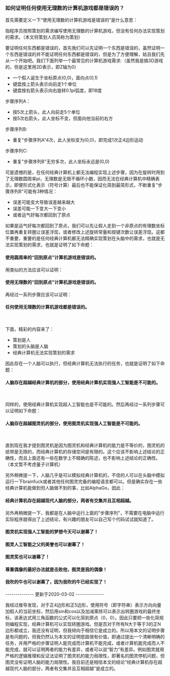 ﻿### 如何证明任何使用无理数的计算机游戏都是错误的？

首先需要定义一下“使用无理数的计算机游戏是错误的”是什么意思：

指程序员按照策划的需求编写使用无理数的计算机游戏，但没有任何办法实现策划的需求。（本文将策划人员简称为策划）

要证明任何东西都是错误的，首先我们可以先证明一个东西是错误的，虽然证明一个东西是错误的并不能证明任何东西都是错误的，但是为了方便理解，姑且我们先从一个开始吧。我们下面列举一个最常见的计算机游戏需求:（虽然我是搞3D游戏的，但是这里用2D表示，即Z轴为0）

- 一个假人诞生于坐标原点(0,0)，面向点(0,1)
- 键盘按上箭头表示向前走1个单位
- 键盘按右箭头表示向右旋转0.1pi弧度，即18度

步骤序列A：

- 按5次上箭头，此人向前走5个单位
- 按5次右箭头，此人坐标不变，但面向他当前的右方

步骤序列B:

- 重复"步骤序列A"4次，此人坐标变为(0,0)，即完成1次正4边形运动

步骤序列C:
- 重复"步骤序列B"无穷多次，此人坐标永远是(0,0)

可是遗憾的是，在任何经典计算机上都无法编程实现上述步骤，因为在旋转时用到了无理数圆周率pi，无理数是无限不循环小数，因而无法在经典计算机中精确表示，即便形式化表示（符号计算）最后也不能保证化简到最简形式，不断重复"步骤序列B"可能有3种情况：

- 误差可能变大导致误差越来越大
- 误差可能一下变大一下变小
- 或者运气好每次都回到了原点

如果是运气好每次都回到了原点，我们可以先让假人走到一个非原点的有理数坐标位置再重复转圈让误差浮现，或者修改上述旋转常量和按键次数让误差浮现。这都不重要，重要的是任何经典计算机都无法精确实现策划在头脑中的需求，也就是无法实现策划的需求，也就是证明了如下命题：

#### 使用圆周率的“回到原点”计算机游戏是错误的。

用类似的方法应该可以证明：

#### 使用无理数的“回到原点”计算机游戏是错误的。

再经过一系列步骤应该可以证明：

#### 任何使用无理数的计算机游戏都是错误的。

<br/>

下面，精彩的内容来了：

- 策划是人
- 策划的头脑是人脑
- 经典计算机无法实现策划的需求

因此存在一个人脑可以执行，但经典计算机无法执行的任务，也就是证明了如下命题：

#### 人脑存在超越经典计算机的部分，使用经典计算机实现强人工智能是不可能的。

<br/>

同样的，使用经典计算机实现超人工智能也是不可能的。然后再经过一系列步骤可以证明如下命题：

#### 人脑存在超越图灵机的部分，使用图灵机实现强人工智能是不可能的。

<br/>

直到现在我才提到图灵机是因为图灵机和经典计算机的能力是不等价的，图灵机的纸带是无限的，而经典计算机的存储空间是有限的。这个应该不影响上述结论的正确性，而且上面还有一些在数学上不精确的陈述，也不影响上述结论的正确性。（本文暂不考虑量子计算机）

另外稍微提一下，人脑几乎是可以模拟经典计算机的，不信的人可以在头脑中模拟运行一下brainfuck或者其他任何图灵完备的编程语言都可以。但是确实存在一些经典计算机能做到但人脑做不到的事，比如AlphaGo，因此：

#### 经典计算机存在超越现代人脑的部分，两者有交集并且互相超越。

另外再稍微提一下，我都是在人脑中运行上面的"步骤序列"，不需要在电脑中运行实际程序就得出了上述结论，有兴趣的朋友可以自己写个代码试试就知道了。

#### 图灵机实现强人工智能的梦想今天可以谢幕了！
#### 图灵人工智能之父的美誉也可以谢幕了！
#### 图灵奖也可以谢幕了！
#### 尊重偶像的最好办法就是击败他，图灵是我的偶像！
#### 我吹的牛也可以谢幕了，因为我吹的牛已经实现了！

-------------- 更新于2020-03-02 --------------

我经过推导发现，对于正4边形和正5边形，使用符号（即字符串）表示方向向量加假人的当前坐标，然后用sin和cos以及加减乘除可以表示出转圈游戏的最终坐标，该表达式用三角函数的公式可以化简到原点（0，0）。因此只要把一些化简规则编程实现，经典计算机可以实现转圈游戏。但是否对于所有N大于等于3的正N边形都成立，我还没有证明，但我倾向于相信它是成立的。所以用本文的证明步骤是有问题的，但我仍然认为本文的证明思路很有价值，即通过提出一个清晰明确的任务，并用严格的步骤证明人能完成而计算机不能完成，或者计算机能完成而人不能完成，就可以证明两者的能力有差异，或者可以说“智力”有差异。例如图灵就用严格的逻辑推理和反证法证明了图灵机的能力局限性，即著名的图灵停机问题，但图灵没有证明人脑的能力局限性。我目前还是相信本文的结论“经典计算机存在超越现代人脑的部分，两者有交集并且互相超越”是成立的。
